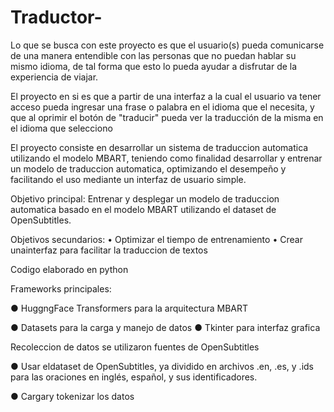 # Traductor-
 Lo que se busca con este proyecto es que el usuario(s) pueda comunicarse de una manera
 entendible con las personas que no puedan hablar su mismo idioma, de tal forma que esto lo
 pueda ayudar a disfrutar de la experiencia de viajar.

 
 El proyecto en si es que a partir de una interfaz a la cual el usuario va tener acceso pueda
 ingresar una frase o palabra en el idioma que el necesita, y que al oprimir el botón de
 "traducir" pueda ver la traducción de la misma en el idioma que selecciono

 
  El proyecto consiste en desarrollar un sistema de traduccion automatica 
utilizando el modelo MBART, teniendo como finalidad desarrollar y entrenar un 
modelo de traduccion automatica, optimizando el desempeño y facilitando el 
uso mediante un interfaz de usuario simple.


 Objetivo principal: Entrenar y desplegar un modelo de traduccion automatica
 basado en el modelo MBART utilizando el dataset de OpenSubtitles.
 
 Objetivos secundarios:
 • Optimizar el tiempo de entrenamiento
 • Crear unainterfaz para facilitar la traduccion de textos

 
Codigo elaborado en python

 Frameworks principales:
 
 ● HuggngFace Transformers para la arquitectura MBART
 
 ● Datasets para la carga y manejo de datos
 ● Tkinter para interfaz grafica
 
 Recoleccion de datos se utilizaron fuentes de OpenSubtitles
 
 ● Usar eldataset de OpenSubtitles, ya dividido en archivos .en, .es, 
y .ids para las oraciones en inglés, español, y sus identificadores.

 ● Cargary tokenizar los datos


